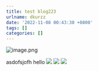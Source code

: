 ```yaml
---
title: test blog223
urlname: dkurzz
date: '2022-11-08 00:43:30 +0800'
tags: []
categories: []
---
```


![image.png](https://cdn.nlark.com/yuque/0/2022/png/545431/1667840257001-3229199f-4f6a-4ae5-9208-6148421ada7f.png#averageHue=%23fafafa&clientId=u6cd62893-b331-4&crop=0&crop=0&crop=1&crop=1&from=paste&height=114&id=u35342abe&margin=%5Bobject%20Object%5D&name=image.png&originHeight=228&originWidth=592&originalType=binary∶=1&rotation=0&showTitle=false&size=22856&status=done&style=none&taskId=ubf02a705-660f-4937-9346-2dae34db498&title=&width=296)

asdofsjofh
hello
![](https://cdn.nlark.com/yuque/0/2022/jpeg/545431/1668145187458-a888af15-865a-4fae-b11f-85c2d8d8b89c.jpeg)
![](https://cdn.nlark.com/yuque/0/2022/jpeg/545431/1668145678088-09a169a7-c77f-4f66-9e48-ec95000c4e89.jpeg)
![](https://cdn.nlark.com/yuque/0/2022/jpeg/545431/1668045253759-e0ce49e6-3205-4387-b581-6a87e4168a35.jpeg)
